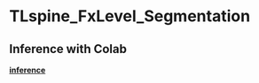 # TLspine_FxLevel_Segmentation

## Inference with Colab

**[inference](https://colab.research.google.com/github/SoyoungLee8/TLspine_FxLevel_Segmentation/blob/main/notebook/inference.ipynb)**
